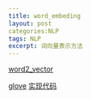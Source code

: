 ```yaml
---
title: word_embeding
layout: post
categories:NLP
tags: NLP
excerpt: 词向量表示方法
---
```




[word2_vector](http://jalammar.github.io/)

[glove](http://www.fanyeong.com/2018/02/19/glove-in-detail/)
[实现代码](https://github.com/mingkin/word_embeding/blob/master/word2vec_keras_tf/glove_.py)


